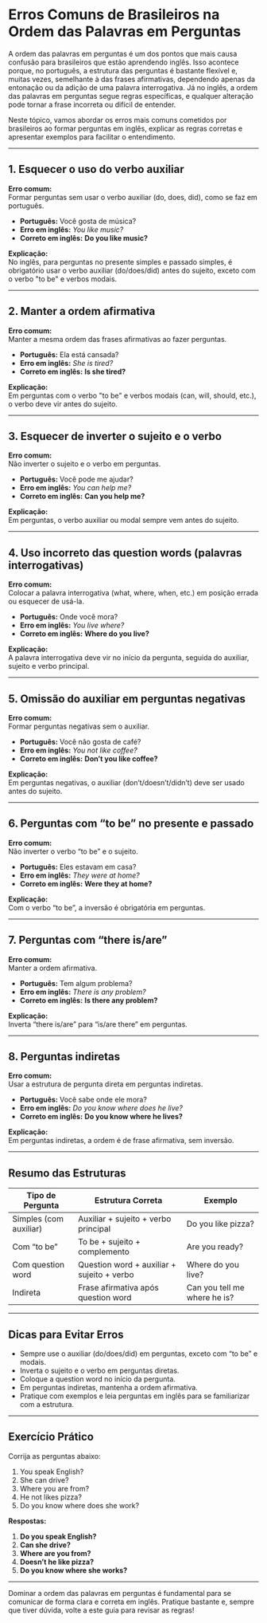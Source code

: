 # Erros Comuns de Brasileiros na Ordem das Palavras em Perguntas

A ordem das palavras em perguntas é um dos pontos que mais causa confusão para brasileiros que estão aprendendo inglês. Isso acontece porque, no português, a estrutura das perguntas é bastante flexível e, muitas vezes, semelhante à das frases afirmativas, dependendo apenas da entonação ou da adição de uma palavra interrogativa. Já no inglês, a ordem das palavras em perguntas segue regras específicas, e qualquer alteração pode tornar a frase incorreta ou difícil de entender.

Neste tópico, vamos abordar os erros mais comuns cometidos por brasileiros ao formar perguntas em inglês, explicar as regras corretas e apresentar exemplos para facilitar o entendimento.

---

## 1. Esquecer o uso do verbo auxiliar

**Erro comum:**  
Formar perguntas sem usar o verbo auxiliar (do, does, did), como se faz em português.

- **Português:** Você gosta de música?
- **Erro em inglês:** *You like music?*
- **Correto em inglês:** **Do you like music?**

**Explicação:**  
No inglês, para perguntas no presente simples e passado simples, é obrigatório usar o verbo auxiliar (do/does/did) antes do sujeito, exceto com o verbo "to be" e verbos modais.

---

## 2. Manter a ordem afirmativa

**Erro comum:**  
Manter a mesma ordem das frases afirmativas ao fazer perguntas.

- **Português:** Ela está cansada?
- **Erro em inglês:** *She is tired?*
- **Correto em inglês:** **Is she tired?**

**Explicação:**  
Em perguntas com o verbo "to be" e verbos modais (can, will, should, etc.), o verbo deve vir antes do sujeito.

---

## 3. Esquecer de inverter o sujeito e o verbo

**Erro comum:**  
Não inverter o sujeito e o verbo em perguntas.

- **Português:** Você pode me ajudar?
- **Erro em inglês:** *You can help me?*
- **Correto em inglês:** **Can you help me?**

**Explicação:**  
Em perguntas, o verbo auxiliar ou modal sempre vem antes do sujeito.

---

## 4. Uso incorreto das question words (palavras interrogativas)

**Erro comum:**  
Colocar a palavra interrogativa (what, where, when, etc.) em posição errada ou esquecer de usá-la.

- **Português:** Onde você mora?
- **Erro em inglês:** *You live where?*
- **Correto em inglês:** **Where do you live?**

**Explicação:**  
A palavra interrogativa deve vir no início da pergunta, seguida do auxiliar, sujeito e verbo principal.

---

## 5. Omissão do auxiliar em perguntas negativas

**Erro comum:**  
Formar perguntas negativas sem o auxiliar.

- **Português:** Você não gosta de café?
- **Erro em inglês:** *You not like coffee?*
- **Correto em inglês:** **Don’t you like coffee?**

**Explicação:**  
Em perguntas negativas, o auxiliar (don’t/doesn’t/didn’t) deve ser usado antes do sujeito.

---

## 6. Perguntas com “to be” no presente e passado

**Erro comum:**  
Não inverter o verbo “to be” e o sujeito.

- **Português:** Eles estavam em casa?
- **Erro em inglês:** *They were at home?*
- **Correto em inglês:** **Were they at home?**

**Explicação:**  
Com o verbo “to be”, a inversão é obrigatória em perguntas.

---

## 7. Perguntas com “there is/are”

**Erro comum:**  
Manter a ordem afirmativa.

- **Português:** Tem algum problema?
- **Erro em inglês:** *There is any problem?*
- **Correto em inglês:** **Is there any problem?**

**Explicação:**  
Inverta “there is/are” para “is/are there” em perguntas.

---

## 8. Perguntas indiretas

**Erro comum:**  
Usar a estrutura de pergunta direta em perguntas indiretas.

- **Português:** Você sabe onde ele mora?
- **Erro em inglês:** *Do you know where does he live?*
- **Correto em inglês:** **Do you know where he lives?**

**Explicação:**  
Em perguntas indiretas, a ordem é de frase afirmativa, sem inversão.

---

## Resumo das Estruturas

| Tipo de Pergunta         | Estrutura Correta                        | Exemplo                        |
|-------------------------|------------------------------------------|--------------------------------|
| Simples (com auxiliar)  | Auxiliar + sujeito + verbo principal     | Do you like pizza?             |
| Com “to be”             | To be + sujeito + complemento            | Are you ready?                 |
| Com question word       | Question word + auxiliar + sujeito + verbo| Where do you live?             |
| Indireta                | Frase afirmativa após question word      | Can you tell me where he is?   |

---

## Dicas para Evitar Erros

- Sempre use o auxiliar (do/does/did) em perguntas, exceto com “to be” e modais.
- Inverta o sujeito e o verbo em perguntas diretas.
- Coloque a question word no início da pergunta.
- Em perguntas indiretas, mantenha a ordem afirmativa.
- Pratique com exemplos e leia perguntas em inglês para se familiarizar com a estrutura.

---

## Exercício Prático

Corrija as perguntas abaixo:

1. You speak English?
2. She can drive?
3. Where you are from?
4. He not likes pizza?
5. Do you know where does she work?

**Respostas:**

1. **Do you speak English?**
2. **Can she drive?**
3. **Where are you from?**
4. **Doesn’t he like pizza?**
5. **Do you know where she works?**

---

Dominar a ordem das palavras em perguntas é fundamental para se comunicar de forma clara e correta em inglês. Pratique bastante e, sempre que tiver dúvida, volte a este guia para revisar as regras!